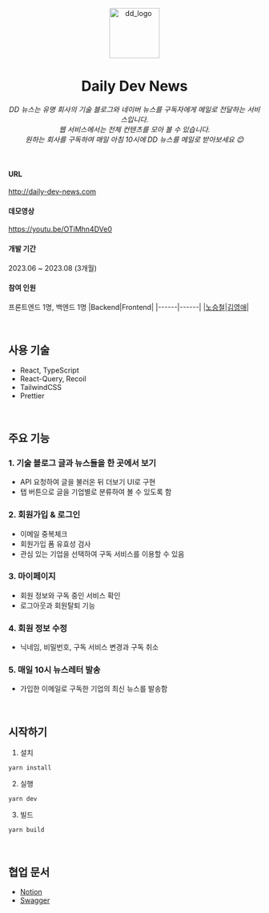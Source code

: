 <p align="center">
  <img src="https://github.com/TEAM-KN/daily_dev_back/assets/51324045/90e640de-94c1-4df0-b51c-ddd28d555d0d" alt="dd_logo" width="100">
</p>
<h1 align="center">Daily Dev News</h1>

<p align="center">
  <em>DD 뉴스는 유명 회사의 기술 블로그와 네이버 뉴스를 구독자에게 메일로 전달하는 서비스입니다.</em><br>
  <em>웹 서비스에서는 전체 컨텐츠를 모아 볼 수 있습니다.</em><br>
  <em>원하는 회사를 구독하여 매일 아침 10시에 DD 뉴스를 메일로 받아보세요 😊</em>
</p>

<br />

#### URL

http://daily-dev-news.com

#### 데모영상

https://youtu.be/OTiMhn4DVe0

#### 개발 기간

2023.06 ~ 2023.08 (3개월)

#### 참여 인원

프론트엔드 1명, 백엔드 1명
|Backend|Frontend|
|------|------|
|[노승철](https://github.com/stc9606)|[김영애](https://github.com/kkomyoung)|

<br />

## 사용 기술

- React, TypeScript
- React-Query, Recoil
- TailwindCSS
- Prettier

<br />

## 주요 기능

### 1. 기술 블로그 글과 뉴스들을 한 곳에서 보기

- API 요청하여 글을 불러온 뒤 더보기 UI로 구현
- 탭 버튼으로 글을 기업별로 분류하여 볼 수 있도록 함

### 2. 회원가입 & 로그인

- 이메일 중복체크
- 회원가입 폼 유효성 검사
- 관심 있는 기업을 선택하여 구독 서비스를 이용할 수 있음

### 3. 마이페이지

- 회원 정보와 구독 중인 서비스 확인
- 로그아웃과 회원탈퇴 기능

### 4. 회원 정보 수정

- 닉네임, 비밀번호, 구독 서비스 변경과 구독 취소

### 5. 매일 10시 뉴스레터 발송

- 가입한 이메일로 구독한 기업의 최신 뉴스를 발송함

<br />

## 시작하기

1. 설치

```
yarn install
```

2. 실행

```
yarn dev
```

3. 빌드

```
yarn build
```

<br />

## 협업 문서

- [Notion](https://kkomyoung.notion.site/Daily-Dev-2b16a7710c434811906ef298a7bfb273)
- [Swagger](http://3.239.26.220:8080/dailyb/swagger-ui/index.html)

